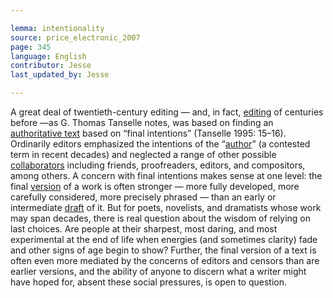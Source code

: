 ```yaml
---

lemma: intentionality
source: price_electronic_2007
page: 345
language: English
contributor: Jesse
last_updated_by: Jesse

---
```


A great deal of twentieth-century editing — and, in fact, [editing](editingScholarly.md) of centuries before —as G. Thomas Tanselle notes, was based on finding an [authoritative text](authoritative.html) based on “final intentions” (Tanselle 1995: 15–16). Ordinarily editors emphasized the intentions of the “[author](author.html)” (a contested term in recent decades) and neglected a range of other possible [collaborators](collaboration.html) including friends, proofreaders, editors, and compositors, among others. A concern with final intentions makes sense at one level: the final [version](version.html) of a work is often stronger — more fully developed, more carefully considered, more precisely phrased — than an early or intermediate [draft](draft.html) of it. But for poets, novelists, and dramatists whose work may span decades, there is real question about the wisdom of relying on last choices. Are people at their sharpest, most daring, and most experimental at the end of life when energies (and sometimes clarity) fade and other signs of age begin to show? Further, the final version of a text is often even more mediated by the concerns of editors and censors than are earlier versions, and the ability of anyone to discern what a writer might have hoped for, absent these social pressures, is open to question.
